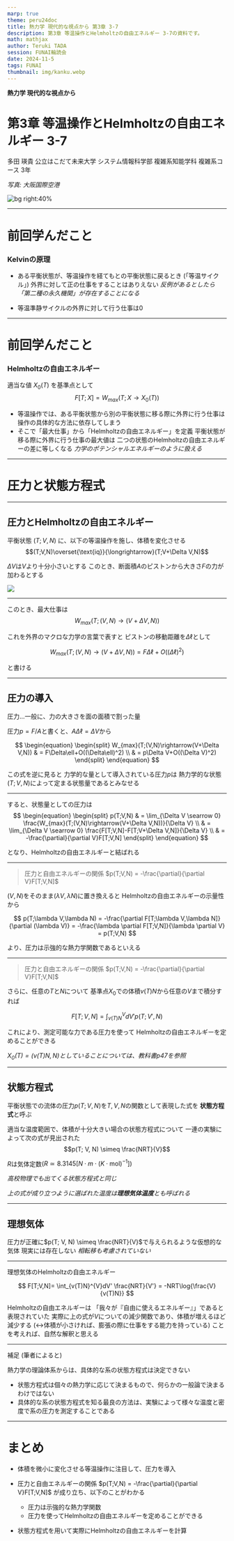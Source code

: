 ```yaml
---
marp: true
theme: peru24doc
title: 熱力学 現代的な視点から 第3章 3-7
description: 第3章 等温操作とHelmholtzの自由エネルギー 3-7の資料です。
math: mathjax
author: Teruki TADA
session: FUNAI輪読会
date: 2024-11-5
tags: FUNAI
thumbnail: img/kanku.webp
---
```


**熱力学 現代的な視点から**
# 第3章 等温操作とHelmholtzの自由エネルギー 3-7

多田 瑛貴
公立はこだて未来大学 システム情報科学部
複雑系知能学科 複雑系コース 3年

*写真: 大阪国際空港*

![bg right:40%](img/kanku.webp)

---

# 前回学んだこと

### Kelvinの原理
- ある平衡状態が、等温操作を経てもとの平衡状態に戻るとき (「等温サイクル」)
  外界に対して正の仕事をすることはありえない
  *反例があるとしたら「第二種の永久機関」が存在することになる*

- 等温準静サイクルの外界に対して行う仕事は0

---

# 前回学んだこと

### Helmholtzの自由エネルギー

適当な値 $X_0(T)$ を基準点として
$$ F[T;X] = W_{max}(T;X \rightarrow X_0 (T)) $$

- 等温操作では、ある平衡状態から別の平衡状態に移る際に外界に行う仕事は
  操作の具体的な方法に依存してしまう
- そこで「最大仕事」から「Helmholtzの自由エネルギー」を定義
  平衡状態が移る際に外界に行う仕事の最大値は
  二つの状態のHelmholtzの自由エネルギーの差に等しくなる
  *力学のポテンシャルエネルギーのように扱える*

---

# 圧力と状態方程式

---

## 圧力とHelmholtzの自由エネルギー

平衡状態 $(T;V,N)$ に、以下の等温操作を施し、体積を変化させる
$$(T;V,N)\overset{\text{iq}}{\longrightarrow}(T;V+\Delta V,N)$$

$\Delta V$は$V$より十分小さいとする
このとき、断面積$A$のピストンから大きさ$F$の力が加わるとする

![](img/3.3.webp)

---

このとき、最大仕事は
$$W_{max}(T;(V,N)\rightarrow(V+\Delta V,N))$$

これを外界のマクロな力学の言葉で表すと
ピストンの移動距離を$\Delta\ell$として

$$W_{max}(T;(V,N)\rightarrow(V+\Delta V,N)) = F\Delta\ell+O((\Delta\ell)^2)$$

と書ける

---

## 圧力の導入

圧力...一般に、力の大きさを面の面積で割った量

圧力$p=F/A$と書くと、$A\Delta\ell=\Delta V$から

$$
\begin{equation}
\begin{split}
W_{max}(T;(V,N)\rightarrow(V+\Delta V,N)) & = F\Delta\ell+O((\Delta\ell)^2) \\
& = p\Delta V+O((\Delta V)^2)
\end{split}
\end{equation}
 $$


この式を逆に見ると
力学的な量として導入されている圧力$p$は
熱力学的な状態$(T;V,N)$によって定まる状態量であるとみなせる

---

すると、状態量としての圧力は
$$
\begin{equation}
\begin{split}
p(T;V,N) & = \lim_{\Delta V \searrow 0} \frac{W_{max}(T;(V,N)\rightarrow(V+\Delta V,N))}{\Delta V} \\
& = \lim_{\Delta V \searrow 0} \frac{F[T;V,N]-F[T;V+\Delta V,N]}{\Delta V} \\
& = -\frac{\partial}{\partial V}F[T;V,N]
\end{split}
\end{equation}
$$

となり、Helmholtzの自由エネルギーと結ばれる


---
<!-- _class: smartblockquote -->

> 圧力と自由エネルギーの関係 $p(T;V,N) = -\frac{\partial}{\partial V}F[T;V,N]$

$(V, N)$をそのまま$(\lambda V, \lambda N)$に置き換えると
Helmholtzの自由エネルギーの示量性から

$$
p(T;\lambda V,\lambda N) = -\frac{\partial F[T;\lambda V,\lambda N]}{\partial (\lambda V)} = -\frac{\lambda \partial F[T;V,N]}{\lambda \partial V} = p(T;V,N)
$$

より、圧力は示強的な熱力学関数であるといえる

---
<!-- _class: smartblockquote -->

> 圧力と自由エネルギーの関係 $p(T;V,N) = -\frac{\partial}{\partial V}F[T;V,N]$

さらに、任意の$T$と$N$について
基準点$X_0$での体積$v(T)N$から任意の$V$まで積分すれば


$$
F[T;V,N]= \int_{v(T)N}^{V}dV' p(T;V',N)
$$

これにより、測定可能な力である圧力を使って
Helmholtzの自由エネルギーを定めることができる

*$X_0(T)=(v(T)N, N)$としていることについては、教科書p47を参照*

---

## 状態方程式

平衡状態での流体の圧力$p(T; V,N)$を$T,V,N$の関数として表現した式を
**状態方程式**と呼ぶ

適当な温度範囲で、体積が十分大きい場合の状態方程式について
一連の実験によって次の式が見出された
$$p(T; V, N) \simeq \frac{NRT}{V}$$

$R$は気体定数$(R \simeq 8.3145 [N \cdot m \cdot (K \cdot \text{mol})^{-1}])$

*高校物理でも出てくる状態方程式と同じ*

*上の式が成り立つように選ばれた温度は**理想気体温度**とも呼ばれる*

---

## 理想気体

圧力が正確に$p(T; V, N) \simeq \frac{NRT}{V}$で与えられるような仮想的な気体
現実には存在しない *相転移も考慮されていない*

---

理想気体のHelmholtzの自由エネルギー

$$
F[T;V,N]= \int_{v(T)N}^{V}dV' \frac{NRT}{V'} = -NRT\log{\frac{V}{v(T)N}}
$$

Helmholtzの自由エネルギーは
「我々が『自由に使えるエネルギー』」であると表現されていた
実際に上の式が$V$についての減少関数であり、体積が増えるほど減少する
(↔体積が小さければ、膨張の際に仕事をする能力を持っている)
ことを考えれば、自然な解釈と思える

---

補足 (筆者によると)

熱力学の理論体系からは、具体的な系の状態方程式は決定できない
- 状態方程式は個々の熱力学に応じて決まるもので、何らかの一般論で決まるわけではない
- 具体的な系の状態方程式を知る最良の方法は、実験によって様々な温度と密度で系の圧力を測定することである


---

# まとめ

- 体積を微小に変化させる等温操作に注目して、圧力を導入

- 圧力と自由エネルギーの関係 $p(T;V,N) = -\frac{\partial}{\partial V}F[T;V,N]$ が成り立ち、以下のことがわかる
  - 圧力は示強的な熱力学関数
  - 圧力を使ってHelmholtzの自由エネルギーを定めることができる

- 状態方程式を用いて実際にHelmholtzの自由エネルギーを計算